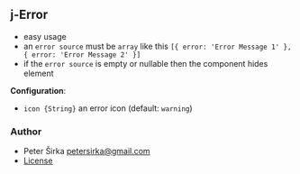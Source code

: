 ## j-Error

- easy usage
- an `error source` must be `array` like this `[{ error: 'Error Message 1' }, { error: 'Error Message 2' }]`
- if the `error source` is empty or nullable then the component hides element

__Configuration__:
- `icon {String}` an error icon (default: `warning`)

### Author

- Peter Širka <petersirka@gmail.com>
- [License](https://www.totaljs.com/license/)